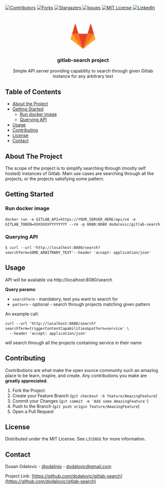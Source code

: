 <!--
*** Thanks for checking out this README Template. If you have a suggestion that would
*** make this better, please fork the repo and create a pull request or simply open
*** an issue with the tag "enhancement".
*** Thanks again! Now go create something AMAZING! :D
-->

<!-- PROJECT SHIELDS -->
<!--
*** I'm using markdown "reference style" links for readability.
*** Reference links are enclosed in brackets [ ] instead of parentheses ( ).
*** See the bottom of this document for the declaration of the reference variables
*** for contributors-url, forks-url, etc. This is an optional, concise syntax you may use.
*** https://www.markdownguide.org/basic-syntax/#reference-style-links
-->
[![Contributors][contributors-shield]][contributors-url]
[![Forks][forks-shield]][forks-url]
[![Stargazers][stars-shield]][stars-url]
[![Issues][issues-shield]][issues-url]
[![MIT License][license-shield]][license-url]
[![LinkedIn][linkedin-shield]][linkedin-url]

<br />
<p align="center">
    <img src="GitLab_Logo.svg.png" alt="Logo" width="80" height="80">

  <h3 align="center">gitlab-search project</h3>

  <p align="center">
    Simple API server providing capability to search through given Gitlab instance for any arbitrary text
  </p>
</p>



<!-- TABLE OF CONTENTS -->
## Table of Contents

* [About the Project](#about-the-project)
* [Getting Started](#getting-started)
  * [Run docker image](#run-docker-image)
  * [Querying API](#querying-API)
* [Usage](#usage)
* [Contributing](#contributing)
* [License](#license)
* [Contact](#contact)

## About The Project

The scope of the project is to simplify searching through (mostly self hosted) instances of Gitlab. Main use cases are searching through all the projects, or the projects satisfying some pattern.

## Getting Started

### Run docker image

```
docker run -e GITLAB_API=https://YOUR_SERVER_HERE/api/v4 -e GITLAB_TOKEN=XXXXXXXYYYYYYYY --rm -p 8080:8080 dodalovic/gitlab-search
```

### Querying API

```
$ curl --url 'http://localhost:8080/search?searchTerm=SOME_ARBITRARY_TEXT'--header 'accept: application/json'
```

<!-- USAGE EXAMPLES -->

## Usage

API will be available via http://localhost:8080/search

**Query params**:

* `searchTerm` - mandatory, text you want to search for
* `pattern` - optional - search through projects matching given pattern

An example call:

```
curl --url 'http://localhost:8080/search?searchTerm=triggerContentCapabilities&pattern=service' \
  --header 'accept: application/json'
```

will search through all the projects containing service in their name

## Contributing

Contributions are what make the open source community such an amazing place to be learn, inspire, and create. Any contributions you make are **greatly appreciated**.

1. Fork the Project
2. Create your Feature Branch (`git checkout -b feature/AmazingFeature`)
3. Commit your Changes (`git commit -m 'Add some AmazingFeature'`)
4. Push to the Branch (`git push origin feature/AmazingFeature`)
5. Open a Pull Request

## License

Distributed under the MIT License. See `LICENSE` for more information.

## Contact

Dusan Odalovic - [@odalinjo](https://twitter.com/odalinjo) - dodalovic@gmail.com

Project Link: [https://github.com/dodalovic/gitlab-search](https://github.com/dodalovic/gitlab-search)



<!-- MARKDOWN LINKS & IMAGES -->
<!-- https://www.markdownguide.org/basic-syntax/#reference-style-links -->
[contributors-shield]: https://img.shields.io/github/contributors/othneildrew/Best-README-Template.svg?style=flat-square
[contributors-url]: https://github.com/dodalovic/gitlab-search/graphs/contributors
[forks-shield]: https://img.shields.io/github/forks/dodalovic/gitlab-search.svg?style=flat-square
[forks-url]: https://github.com/dodalovic/gitlab-search/network/members
[stars-shield]: https://img.shields.io/github/stars/dodalovic/gitlab-search.svg?style=flat-square
[stars-url]: https://github.com/dodalovic/gitlab-search/stargazers
[issues-shield]: https://img.shields.io/github/issues/dodalovic/gitlab-search.svg?style=flat-square
[issues-url]: https://github.com/dodalovic/gitlab-search/issues
[license-shield]: https://img.shields.io/github/license/dodalovic/gitlab-search.svg?style=flat-square
[license-url]: https://github.com/dodalovic/gitlab-search/blob/master/LICENSE.txt
[linkedin-shield]: https://img.shields.io/badge/-LinkedIn-black.svg?style=flat-square&logo=linkedin&colorB=555
[linkedin-url]: https://www.linkedin.com/in/dodalovic/
[product-screenshot]: images/screenshot.png
